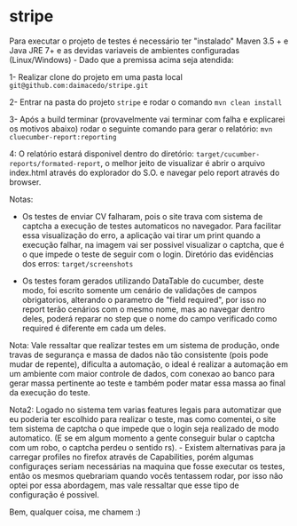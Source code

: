# stripe

Para executar o projeto de testes é necessário ter "instalado" Maven 3.5 + e Java JRE 7+ e as devidas variaveis de ambientes configuradas (Linux/Windows) - Dado que a premissa acima seja atendida:

1- Realizar clone do projeto em uma pasta local `git@github.com:daimacedo/stripe.git`

2- Entrar na pasta do projeto `stripe` e rodar o comando `mvn clean install`

3- Após a build terminar (provavelmente vai terminar com falha e explicarei os motivos abaixo) rodar o seguinte comando para gerar o relatório: `mvn cluecumber-report:reporting`

4: O relatório estará disponivel dentro do diretório: `target/cucumber-reports/formated-report`, o melhor jeito de visualizar é  abrir o arquivo index.html através do explorador do S.O. e navegar pelo report através do browser.

Notas:

- Os testes de enviar CV falharam, pois o site trava com sistema de captcha a execução de testes automaticos no navegador. Para facilitar essa visualização do erro, a aplicação vai tirar um print quando a execução falhar, na imagem vai ser possivel visualizar o captcha, que é o que impede o teste de seguir com o login. Diretório das evidências dos erros: `target/screenshots`

- Os testes foram gerados utilizando DataTable do cucumber, deste modo, foi escrito somente um cenário de validações de campos obrigatorios, alterando o parametro de "field required", por isso no report terão cenários com o mesmo nome, mas ao navegar dentro deles, poderá reparar no step que o nome do campo verificado como required é diferente em cada um deles.

Nota: Vale ressaltar que realizar testes em um sistema de produção, onde travas de segurança e massa de dados não tão consistente (pois pode mudar de repente), dificulta a automação, o ideal é realizar a automação em um ambiente com maior controle de dados, com conexao ao banco para gerar massa pertinente ao teste e também poder matar essa massa ao final da execução do teste. 

Nota2: Logado no sistema tem varias features legais para automatizar que eu poderia ter escolhido para realizar o teste, mas como comentei, o site tem sistema de captcha o que impede que o login seja realizado de modo automatico. (E se em algum momento a gente conseguir bular o captcha com um robo, o captcha perdeu o sentido rs). - Existem alternativas para ja carregar profiles no firefox através de Capabilities, porém algumas configuraçes seriam necessárias na maquina que fosse executar os testes, então os mesmos quebrariam quando vocês tentassem rodar, por isso não optei por essa abordagem, mas vale ressaltar que esse tipo de configuração é possivel.

Bem, qualquer coisa, me chamem :)
